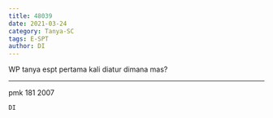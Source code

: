 ```yaml
---
title: 48039
date: 2021-03-24
category: Tanya-SC
tags: E-SPT
author: DI
---
```


WP tanya espt pertama kali diatur dimana mas?

---

pmk 181 2007

`DI`
